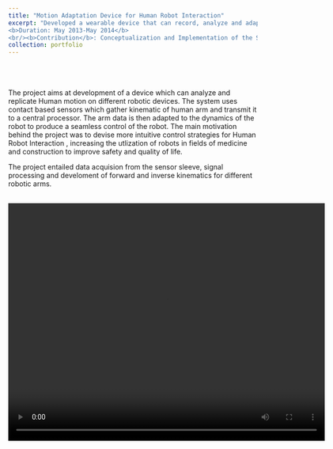 ```yaml
---
title: "Motion Adaptation Device for Human Robot Interaction"
excerpt: "Developed a wearable device that can record, analyze and adapt human arm motion to robotic systems<br/>
<b>Duration: May 2013-May 2014</b>
<br/><b>Contribution</b>: Conceptualization and Implementation of the Sensor Network and Control Algorightm"
collection: portfolio
---
```

<br>
<br>
<br>
The project aims at development of a device which can analyze and replicate Human motion on different robotic devices. The system uses contact based sensors which gather kinematic of human arm and transmit it to a central processor. The arm data is then adapted to the dynamics of the robot to produce a seamless control of the robot. The main motivation behind the project was to devise more intuitive control strategies for Human Robot Interaction , increasing the utlization of robots in fields of medicine and construction to improve safety and quality of life.

The project entailed data acquision from the sensor sleeve, signal processing and develoment of forward and inverse kinematics for different robotic arms.
<br>
<br>

<div style="text-align:center;">
<video width="640" height="480" controls>
  <source src="/images/mad2.mp4" type="video/mp4">
  </div>
